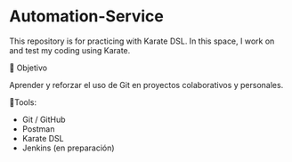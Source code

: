 # Automation-Service
This repository is for practicing with Karate DSL. In this space, I work on and test my coding using Karate.

🚀 Objetivo

Aprender y reforzar el uso de Git en proyectos colaborativos y personales.

🔧Tools: 
- Git / GitHub  
- Postman  
- Karate DSL  
- Jenkins (en preparación)
